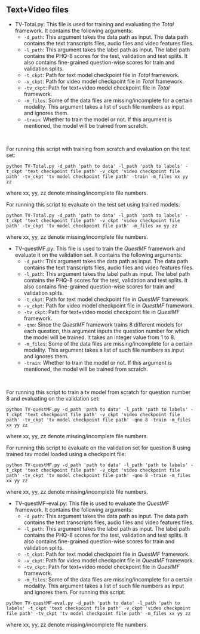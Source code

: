 ## Text+Video files

 - TV-Total.py: This file is used for training and evaluating the _Total_ framework. It contains the following arguments:
     - ```-d_path```: This argument takes the data path as input. The data path contains the text transcripts files, audio files and video features files.
     - ```-l_path```: This argument takes the label path as input. The label path contains the PHQ-8 scores for the test, validation and test splits. It also contains fine-grained question-wise scores for train and validation splits.
     - ```-t_ckpt```: Path for text model checkpoint file in _Total_ framework.
     - ```-v_ckpt```: Path for video model checkpoint file in _Total_ framework.
     - ```-tv_ckpt```: Path for text+video model checkpoint file in _Total_ framework.
     - ```-m_files```: Some of the data files are missing/incomplete for a certain modality. This argument takes a list of such file numbers as input and ignores them.
     - ```-train```: Whether to train the model or not. If this argument is mentioned, the model will be trained from scratch.
<br>

For running this script with training from scratch and evaluation on the test set:
```
python TV-Total.py -d_path 'path to data' -l_path 'path to labels' -t_ckpt 'text checkpoint file path' -v_ckpt 'video checkpoint file path' -tv_ckpt 'tv model checkpoint file path' -train -m_files xx yy zz
```
where xx, yy, zz denote missing/incomplete file numbers.

For running this script to evaluate on the test set using trained models:
```
python TV-Total.py -d_path 'path to data' -l_path 'path to labels' -t_ckpt 'text checkpoint file path' -v_ckpt 'video checkpoint file path' -tv_ckpt 'tv model checkpoint file path' -m_files xx yy zz
```
where xx, yy, zz denote missing/incomplete file numbers.

 - TV-questMF.py: This file is used to train the _QuestMF_ framework and evaluate it on the validation set. It contains the following arguments:
     - ```-d_path```: This argument takes the data path as input. The data path contains the text transcripts files, audio files and video features files.
     - ```-l_path```: This argument takes the label path as input. The label path contains the PHQ-8 scores for the test, validation and test splits. It also contains fine-grained question-wise scores for train and validation splits.
     - ```-t_ckpt```: Path for text model checkpoint file in _QuestMF_ framework.
     - ```-v_ckpt```: Path for video model checkpoint file in _QuestMF_ framework.
     - ```-tv_ckpt```: Path for text+video model checkpoint file in _QuestMF_ framework.
     - ```-qno```: Since the _QuestMF_ framework trains 8 different models for each question, this argument inputs the question number for which the model will be trained. It takes an integer value from 1 to 8.
     - ```-m_files```: Some of the data files are missing/incomplete for a certain modality. This argument takes a list of such file numbers as input and ignores them.
     - ```-train```: Whether to train the model or not. If this argument is mentioned, the model will be trained from scratch.
<br>

For running this script to train a tv model from scratch for question number 8 and evaluating on the validation set:
```
python TV-questMF.py -d_path 'path to data' -l_path 'path to labels' -t_ckpt 'text checkpoint file path' -v_ckpt 'video checkpoint file path' -tv_ckpt 'tv model checkpoint file path' -qno 8 -train -m_files xx yy zz
```
where xx, yy, zz denote missing/incomplete file numbers.

For running this script to evaluate on the validation set for question 8 using trained tav model loaded using a checkpoint file:
```
python TV-questMF.py -d_path 'path to data' -l_path 'path to labels' -t_ckpt 'text checkpoint file path' -v_ckpt 'video checkpoint file path' -tv_ckpt 'tv model checkpoint file path' -qno 8 -train -m_files xx yy zz
```
where xx, yy, zz denote missing/incomplete file numbers.
 - TV-questMF-eval.py: This file is used to evaluate the _QuestMF_ framework. It contains the following arguments:
     - ```-d_path```: This argument takes the data path as input. The data path contains the text transcripts files, audio files and video features files.
     - ```-l_path```: This argument takes the label path as input. The label path contains the PHQ-8 scores for the test, validation and test splits. It also contains fine-grained question-wise scores for train and validation splits.
     - ```-t_ckpt```: Path for text model checkpoint file in _QuestMF_ framework.
     - ```-v_ckpt```: Path for video model checkpoint file in _QuestMF_ framework.
     - ```-tv_ckpt```: Path for text+video model checkpoint file in _QuestMF_ framework.
     - ```-m_files```: Some of the data files are missing/incomplete for a certain modality. This argument takes a list of such file numbers as input and ignores them.
For running this script:
```
python TV-questMF-eval.py -d_path 'path to data' -l_path 'path to labels' -t_ckpt 'text checkpoint file path' -v_ckpt 'video checkpoint file path' -tv_ckpt 'tv model checkpoint file path' -m_files xx yy zz
```
where xx, yy, zz denote missing/incomplete file numbers.
